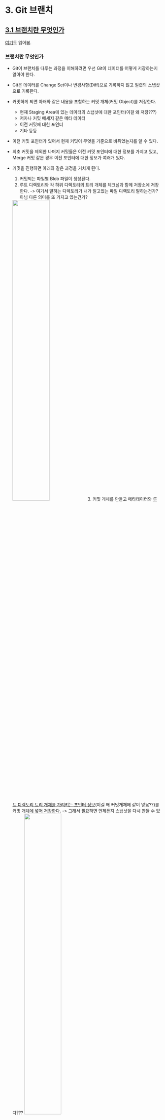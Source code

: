 # 3. Git 브랜치

## [3.1 브랜치란 무엇인가](https://git-scm.com/book/ko/v2/Git-%EB%B8%8C%EB%9E%9C%EC%B9%98-%EB%B8%8C%EB%9E%9C%EC%B9%98%EB%9E%80-%EB%AC%B4%EC%97%87%EC%9D%B8%EA%B0%80)
[여기](https://backlog.com/git-tutorial/kr/stepup/stepup1_1.html)도 읽어봄.

### 브랜치란 무엇인가
- Git이 브랜치를 다루는 과정을 이해하려면 우선 Git이 데이터를 어떻게 저장하는지 알아야 한다.
- Git은 데이터를 Change Set이나 변경사항(Diff)으로 기록하지 않고 일련의 스냅샷으로 기록한다.
- 커밋하게 되면 아래와 같은 내용을 포함하는 커밋 개체(커밋 Object)를 저장한다.
    - 현재 Staging Area에 있는 데이터의 스냅샷에 대한 포인터(이걸 왜 저장???)
    - 저자나 커밋 메세지 같은 메타 데이터
    - 이전 커밋에 대한 포인터 
    - 기타 등등

- 이전 커밋 포인터가 있어서 현재 커밋이 무엇을 기준으로 바뀌었는지를 알 수 있다.
- 최초 커밋을 제외한 나머지 커밋들은 이전 커밋 포인터에 대한 정보를 가지고 있고, Merge 커밋 같은 경우 이전 포인터에 대한 정보가 여러개 있다.

- 커밋을 진행하면 아래와 같은 과정을 거치게 된다.
    1. 커밋되는 파일별 Blob 파일이 생성된다.
    2. 루트 디렉토리와 각 하위 디렉토리의 트리 개체를 체크섬과 함께 저장소에 저장한다. -> 여기서 말하는 디렉토리가 내가 알고있는 파일 디렉토리 말하는건가? 아님 다른 의미를 또 가지고 있는건가?   
    <img src="./images/3-branch-01.png" width="50%">   
    3. 커밋 개체를 만들고 메타데이터와 <u>루트 디렉토리 트리 개체를 가리키는 포인터 정보</u>(이걸 왜 커밋개체에 같이 넣음??)를 커밋 개체에 넣어 저장한다. -> 그래서 필요하면 언제든지 스냅샷을 다시 만들 수 있다???   
    <img src="./images/3-branch-02.png" width="50%">   

- 커밋과 이전 커밋
<div style="text-alignmet: center;">
<img src="https://git-scm.com/book/en/v2/images/commits-and-parents.png">
</div>   

- Git의 브랜치는 커밋 사이를 가볍게 이동할 수 있는 포인터 같은 것이다.
- Git의 브랜치는 어떤 한 커밋을 가리키는 40글자의 SHA-1 체크섬 파일에 불과하기 때문에 만들기도 쉽고 지우기도 쉽다. (! 파일 전체를 다시 복사하는게 아니다! 그냥 포인터 같은 개념이다) 새로운 브랜치를 만드는 것은 41바이트 크기의 파일(40자와 줄 바꿈 문자 한개) 하나를 만드는 것에 불과하다.
- Git은 기본적으로 master 브랜치를 만든다. 처음 커밋하면 이 master 브랜치가 생성된 커밋을 가리킨다. 이후 커밋을 만들면 master 브랜치는 자동으로 가장 마지막 커밋을 가리킨다.

### 새 브랜치 생성하기
- `git branch <브랜치명>`   
아래 이미지에서는 위 명령어를 이용해 "testing"이라는 이름을 가진 브랜치를 만들었다. (하지만 브랜치를 옮기지는 않는)   
    <img src="https://git-scm.com/book/en/v2/images/two-branches.png">   
- 가장 마지막 커밋을 master도 가리키고 있고, 방금 만든 "testing"도 가리키는 것을 볼 수 있다.
- 마지막 커밋을 가리키는 브랜치가 2개 이상일 경우, Git은 현재 작업중인 브랜치가 무엇인지 어떻게 구별할까?
- `HEAD`라는 특수한 포인터로 이를 구별할 수 있다. 이 것은 <u>지금 작업하는 로컬 브랜치</u>를 가리킨다.
- `git log --oneline --decorate` 명령어를 이용해 현재 커밋과 해당 커밋을 가리키고 있는 브랜치에는 어떤 것들이 있는지 확인할 수도 있다.
    <img src="./images/3-branch-log-decorate.png">   
    - 위 이미지에 있는 내용을 해석해보면!   
        - `0668802`라는 커밋을 로컬 브랜치인 TEST-1, TEST-2, 원격 브랜치인 TEST-1이 가리키고 있다는 것을 볼 수 있다.
        - 현재 로컬에서 작업중인 브랜치는 TEST-1이라는 것을 알 수 있다.

- `git checkout <브랜치명>`
    - checkout한 브랜치가 가리키고 있는 커밋을 `HEAD`가 가리키도록 수정하고
    - 워킹 디렉토리의 파일도 `HEAD`가 가리키는 그 시점으로 변경시킴.

- `git checkout -b <브랜치명>`: 브랜치 만들고 체크아웃 하기

- `git branch -d <브랜치명>` : 브랜치 삭제


## [3.2 브랜치와 Merge의 기초](https://git-scm.com/book/ko/v2/Git-%EB%B8%8C%EB%9E%9C%EC%B9%98-%EB%B8%8C%EB%9E%9C%EC%B9%98%EC%99%80-Merge-%EC%9D%98-%EA%B8%B0%EC%B4%88)

### 브랜치로 작업하기
- 보통 특정 이슈를 해결하거나 hotfix 이슈가 발생하는 경우 master 브랜치를 기반으로 새로운 브랜치를 만들어서 작업하게 된다.
- 브랜치를 이동하기 위해서는 아직 커밋하지 않은 파일이 체크아웃 할 브랜치와 충돌(파일 내용이 서로 상이한 경우인가?)이 발생하면 안된다. 충돌 발생 시 브랜치를 이동할 수 없다.
- 따라서 브랜치를 변경하기 전에 워킹 디렉토리를 정리하는 것이 좋으며, Stash나 커밋 Amend를 통해 이런 문제를 다룰 수 있다. 이는 [Stashing과 Cleaning](https://git-scm.com/book/ko/v2/ch00/_git_stashing)에서 다룰 것이다.

### 브랜치 병합(Merge)하기
- `git merge` 명령어를 이용해 브랜치를 합칠 수 있다.

![master 브랜치에서 갈라져 나온 hotfix, iss53 브랜치](https://git-scm.com/book/en/v2/images/basic-branching-4.png)   
- 만약 위 그림에서 hotfix 브랜치를 master 브랜치에 합쳐야한다면, master로 체크아웃 후 `git merge hotfix` 명령어를 사용하면 된다. 그럼 아래와 같은 내용이 콘솔에 보여진다.
    ```Bash
    Updating f42c576..3a0874c
    Fast-forward
    index.html | 2 ++
    1 file changed, 2 insertions(+)
    ```
- 위 내용에서 "**Fast-forward**"라는 키워드가 보일 것이다. hotfix 브랜치가 가리키는 `C4` 커밋이 `C2` 커밋에 기반한 브랜치이기 때문에 <u>브랜치 포인터는 Merge 과정 없이 그저 최신 커밋으로 이동</u>한다. 이런 Merge 방식을 "Fast-forward"라고 부른다.
![Merge 후 hotfix와 같은 것을 가리키는 master 브랜치](https://git-scm.com/book/en/v2/images/basic-branching-5.png)


- hotfix를 master 브랜치에 merge한 이후 iss53 브랜치를 작업하여 아래와 같은 상태가 되었다고 가정하자.   
![](https://git-scm.com/book/en/v2/images/basic-branching-6.png)
- 위와 같은 상태에서 iss53 브랜치를 master 브랜치에 merge 하게되면 아래와 같은 내용을 콘솔에서 확인할 수 있다.
    ```Bash
    Merge made by the 'recursive' strategy.
    index.html |    1 +
    1 file changed, 1 insertion(+)
    ```
- hotfix를 Merge 했을 때와는 메세지가 다른데 그 이유는 iss53 브랜치가 가리키는 커밋이 merge할 브랜치의 조상 브랜치가 아니기 때문이다. Git은 이런 경우 Fast-forward로 merge 하지 않는다.
- 이 경우 git은 merge 대상 브랜치들(iss53, master)이 가리키는 커밋 두개와 두 브랜치의 공통 조상 하나를 사용하여 merge를 진행하며 이를 **3-way Merge**라고 한다.   
![3-way merge](https://git-scm.com/book/en/v2/images/basic-merging-1.png)
- fast-forward처럼 단순히 브랜치 포인터를 최신 커밋으로 옮기는게 아니다. <u>3-way merge의 결과를 별도의 커밋으로 만들고 난 이후 해당 브랜치가 그 커밋을 가리키도록 이동</u>시킨다. 그래서 이런 커밋은 부모가 여러개고 **Merge 커밋**이라고 부른다.   
![Merge 커밋](https://git-scm.com/book/en/v2/images/basic-merging-2.png)

#### ✋ 3-way merge는 구체적으로 어떻게 이루어질까?
- [[Git] Merge(3-way merge) 이해하기](https://wonyong-jang.github.io/git/2021/02/05/Github-Merge.html)의 1-1) 3-way merge를 읽어보면 됨. 
- 정리하자면 공통 조상 브랜치를 기반으로 merge할 두 브랜치의 변경사항을 비교해서 최종 커밋을 만들어내는 것이다.   
<img src="https://user-images.githubusercontent.com/26623547/133926511-e68926da-893a-4ddf-b576-b660ac8d31d2.png">


### 충돌의 기초
- 가끔 3-way Merge가 실패할 때도 있다. Merge하는 두 브랜치에서 같은 파일의 한 부분을 동시에 수정하고 Merge하면 Git은 해당 부분을 Merge하지 못한다.
- 자동으로 Merge하지 못해 새로운 커밋을 추가하지 못하고, 그래서 브랜치 포인터도 이동시킬 수 없기 때문에 이런 충돌이 발생하는 경우 개발자가 충돌을 해결해야 한다.
- 어떤 파일이 Merge할 수 없었는지를 살펴보려면 `git status` 명령을 이용한다.
    ```Bash
    $ git status
    On branch master
    You have unmerged paths.
    (fix conflicts and run "git commit")

    Unmerged paths:
    (use "git add <file>..." to mark resolution)

        both modified:      index.html

    no changes added to commit (use "git add" and/or "git commit -a")
    ```
    - 충돌이 발생한 파일은 unmerged 상태로 표시된다.
    - 충돌이 발생한 부분은 아래와 같이 표시된다.
        ```
        <<<<<<< HEAD:index.html
        <div id="footer">contact : email.support@github.com</div>
        =======
        <div id="footer">
        please contact us at support@github.com
        </div>
        >>>>>>> iss53:index.html
        ```
    - `=======` 위쪽의 내용은 HEAD 버전의 내용이고 아래쪽은 iss53브랜치의 내용이다. 충돌을 해결하려면 위쪽이나 아래쪽을 하나 선택하거나 혹은 새로 작성해서 Merge한다.
    - 수정을 진행한 이후에는 `<<<<<<<`, `=======`, `>>>>>>>`가 포함된 행을 삭제하고 `git add` 명령으로 다시 Git에 저장한다.
    - 이후 `git commit` 명령어로 merge한 것을 커밋한다. 이때 어떻게 충돌을 해결했고, 좀 더 확인해야 하는 부분은 무엇이고 왜 그렇게 해결했는지에 대해 자세히 기록할 수 있다.

## 브랜치 관리
- `git branch`   
브랜치 목록 조회
- `git branch -v`   
브랜치 목록 & 마지막 커밋 메세지도 함께 보여준다.
- `git branch --merged`   
현재 체크아웃한 브랜치를 기준으로 Merged된 브랜치 목록을 보여준다.
- `git branch --no-merged`   
현재 체크아웃한 브랜치에 아직 Merge 하지 않은 브랜치 목록을 보여준다.

#### 이 챕터를 읽으면서 궁금했던 점
>"수정한 내용을 커밋하면 `master` 브랜치에 커밋되고"

- 위 문장을 천천히 읽어보았는데 이해가 좀 안간다. "커밋"이라는 것이 구체적으로 어떤 작업을 진행하는지 잘 몰라서 이해가 안가는 것 같다.   
- 📒  commit : 기록하다, 기억하다.
- 위 뜻을 토대로 다시 문장을 만들어보면,   
"지금 수정한 내용을 기록하면 `master` 브랜치에 기록되고"라는 문장이 만들어진다. 
- 이 페이지의 상단에서도 언급했듯이 git은 데이터를 일련의 스냅샷으로 "기록"하기 때문에 commit 한다는 것은 스냅샷으로 기록한다는 행위를 의미한다. 그리고 이 스냅샷에는 blob 파일, 트리 정보, 커밋 객체가 저장된다.
- 브랜치는 단순히 SHA-1 체크섬 파일이고 41바이트밖에 안되기 때문에 브랜치에 커밋된다는 것은 스냅샷의 정보를 현재 브랜치의 체크섬이 참조하고 있다로 생각할 수 있을 것 같다.


## 브랜치 워크플로
### Long-Running 브랜치
- 배포했거나 배포할 코드만 master 브랜치에 Merge
- 개발을 진행하고 안정화하는 브랜치는 develop이나 next라는 이름으로 추가적인 브랜치를 만들어서 사용한다.
- 브랜치를 이용해 여러 단계에 걸쳐 안정화해 나아가면서 충분히 안정화가 됐을 때 안정 브랜치로 머지함.   
<div style="text-align:center">
    <img src="https://git-scm.com/book/en/v2/images/lr-branches-2.png" width="90%">
</div>   

### 토픽 브랜치
- 어떤 한가지 주제나 작업을 위해 만든 짧은 호흡의 브랜치다.

### Git flow
해당 챕터가 git flow를 보기 가장 적절한 챕터가 아닐까 싶어 오늘 살펴본다.   
🔗  [우아한형제들 기술블로그, 우린 Git-flow를 사용하고 있어요](https://techblog.woowahan.com/2553/)   
<div style="text-align:center">
    <img src="https://techblog.woowahan.com/wp-content/uploads/img/2017-10-30/git-flow_overall_graph.png" width="80%">
</div>   

- Git flow에는 5가지 종류의 브랜치가 존재한다.   
    - master : 제품으로 출시될 수 있는 브랜치
    - develop: 다음 출시 버전을 개발하는 브랜치
    - feature: 기능을 개발하는 브랜치(~~feature에서 작업을 하는동안 develop 브랜치에서 발생하는 변화는 mergeg하지 않는다.~~) develop에 추가된 기능을 feature에 가져와야 할 경우도 있다.
    - release: 이번 출시 버전을 준비하는 브랜치(develop 브랜치에서 개발을 진행하고 이번 버전에 필요한 기능들이 모두 merge됐을 경우 QA를 위해 release 브랜치를 생성한다. 오로지 버그 픽스만 진행한다.)
    - hotfix : 출시 버전에서 발생한 버그를 수정하는 브랜치
- Upstream remote repo를 개발자마다 fork한다는 것도 생소했고 왜 이렇게 하는거지?! 라는 의문이 들었는데 그런 생각이 들자마자 글에서 왜 그렇게 하는지 나옴. 모두가 공유하고 있는 Upstream remote repo에서 새로운 기술을 도입하거나 이것저것 실험하는 것보다는 fork한 Repo에서 더 안정감 있게 실험할 수 있기 때문이라고 한다.
- 큰 회사라 그런지 feature에도 종류가 있다는 것이 신기하다. (feature-user)
- 커밋 그래프를 단순하게 가져가는 이유는?   
    - 여기서는 하나의 ticket 당 하나의 commit이 되도록 내부적으로 약속을 정했기 때문에 티켓 하나 당 업무가 작아야만 한다. 따라서 하나의 기능에 여러개의 티켓이 생성되고, 여러개의 커밋이 생성되는 거임. 그래서 이를 하나의 커밋으로 합친다고 함. 
    - 또한 커밋 그래프가 복잡해지면 이력 확인이 어렵기 때문에.
- `git merge –no-ff upstream/develop`
    - `-no-ff` 옵션 : 현재 브랜치와 merge 대상의 관계가 fast-forward이던 아니던 무조건 Merge 커밋과 같이 merge되는 옵션
    - merge 커밋? 봤는데 기억이 안난다..! 봤다는 기억만 난다.ㅎㅎ.. 주말에 꼭 복습해야겠다. 



## 리모트 브랜치
- Remote references are references (pointers) in your remote repositories, including branches, tags, and so on.    
리모트 레퍼런스(Refs)는 브랜치, 태그 등을 포함하는 리모트 레포지토리의 참조(포인터)다.

- `git ls-remote <리모트 저장소 주소>`   
    - [여기](https://nochoco-lee.tistory.com/30) 참고
    - 원격 저장소를 `clone`, `fetch` 하지 않고도 해당 저장소의 정보를 조회해볼 수 있음. 요청된 리모트 저장소의 refs/heads와 refs/tags 목록을 표시해준다.
        <img src="./images/3-ls-remote.png">   
- `git remote show <리모트 저장소 주소>`
    - 모든 리모트 브랜치와 그 정보를 보여준다.
    - `ls-remote`와 비슷하게 show 뒤에 리모트 저장소 주소를 붙였더니 아래와 같은 오류 메세지가 나왔다.   
        ```Bash
        fatal: not a git repository (or any of the parent directories): .git
        ```
    - 검색해보니 현재 명령어를 수행하는 디렉토리에 .git 폴더가 있어야 한다고 해서 .git 폴더가 만들어진 곳으로 이동 후 다시 동일한 명령어를 입력했더니 결과가 잘 나옴.
- 리모트 Refs가 있지만 보통은 리모트 트래킹 브랜치를 사용한다.

### 리모트 트래킹 브랜치
- <u>리모트 브랜치를 추적하는 레퍼런스이며 브랜치다.</u> 일종의 북마크라고 할 수 있다.    
리모트 저장소에 마지막으로 연결했던 순간에 브랜치가 무슨 커밋을 가리키고 있었는지를 나타낸다.
- 리모트 트래킹 브랜치는 로컬에 있지만 임의로 움직일 수 없다.(브랜치의 위치를 이동시키거나 할 수 없다는 의미인 것 같다.) 리모트 서버에 연결할 때마다(`git fetch`, `git pull`) 리모트의 브랜치 업데이트 내용에 따라서 자동으로 갱신될 뿐이다.
- 리모트 트래킹 브랜치의 이름은 `<remote>/<branch>` 형식으로 되어 있다.   
예를 들어 origin이라는 이름의 리모트 저장소에 있는 master 브랜치를 보고 싶다면 `origin/master`라는 이름으로 브랜치를 확인하면 된다.
- 다른 팀원과 함께 어떤 이슈를 구현할 때 그 팀원이 `iss53` 브랜치를 서버로 Push했고 당신도 로컬에 `iss53` 브랜치가 있다고 가정하자. 이때 서버의 `iss53`브랜치가 가리키는 커밋은 로컬에서 `origin/iss53`이 가리키는 커밋이다.   
    - 다른 사람이 develop 브랜치에 push하거나 merge한 변경사항이 (내가 아무것도 하지 않았음에도) 나의 소스트리나 Git-fork 등에 표시되는 경우가 있다.(`↓5` 이런것들!!) 이게 리모트 트래킹 브랜치 덕분이었구나~~
- 리모트 서버로부터 저장소 정보를 동기화하려면 `git fetch origin` 명령을 사용한다. 이때 과정은 아래와 같다.
    - 우선 origin 서버의 주소 정보를 찾음.
    - 로컬 저장소가 갖고 있지 않은 새로운 정보가 있으면 모두 내려받음.
    - 받은 데이터를 로컬 저장소에 업데이트
    - `origin/<branch>` 포인터의 위치를 최신 커밋으로 이동시킨다.


### 브랜치 추적
- 리모트 트래킹 브랜치를 로컬 브랜치로 Checkout하면 자동으로 트래킹(Tracking) 브랜치가 만들어진다.
- 로컬 브랜치 중에서도 리모트 트래킹 브랜치를 Tracking하는 브랜치이다. 트래킹 하는 대상 브랜치를 "Upstream" 브랜치 라고 부른다. (Tracking 브랜치의 Upstream 브랜치는 리모트 트래킹 브랜치!!)
    ```Bash
    # github에 올라가있는 git-toy repo로 테스트해봄
    # 현재 remote에 있는 브랜치는 main, TEST-1이 있음.
    git checkout origin/TEST-1
    ## 아래와 같은 메세지가 나옴. 
    ## detached HEAD 지난번에 나왔던건데!! 
    ##------
    "detached HEAD" 상태에서는 작업을 하고 커밋을 만들면, 태그는 그대로 있으나 새로운 커밋이 하나 쌓인 상태가 된다. 그리고 새 커밋에 도달할 수 있는 방법이 따로 없게 된다. 물론 커밋의 해시 값을 정확히 기억하고 있으면 가능하긴 하다. 
    ##------
    Note: switching to 'origin/TEST-1'.

    You are in 'detached HEAD' state. You can look around, make experimental changes and commit them, and you can discard any commits you make in this state without impacting any branches by switching back to a branch.

    If you want to create a new branch to retain commits you create, you may do so (now or later) by using -c with the switch command. Example:

    git switch -c <new-branch-name>

    Or undo this operation with:

    git switch -

    Turn off this advice by setting config variable advice.detachedHead to false

    HEAD is now at 0668802 Merge branch 'TEST-1' of https://github.com/HaejungAhn/git-toy into TEST-1

    # 이 상태에서 브랜치를 확인해보면 아래와 같이 나온다. detached HEAD를 확인할 수 있음. 그리고 이 브랜치는 리모트 트래킹 브랜치 origin/TEST-1을 checkout 했기 때문에 트래킹 브랜치라고 말할 수 있다.
    git branch
    * (HEAD detached at origin/TEST-1)
      TEST-1
      TEST-2
      main
    ```
- 트래킹 브랜치에서 `git pull` 명령을 내리면 리모트 저장소로부터 데이터를 내려받아, <u>연결된 리모트 브랜치와 자동으로 Merge한다.</u>
    - 테스트를 위해 git-toy의 TEST-1 브랜치에 test3.md 파일을 추가함.
    - 트래킹 브랜치에서 `git pull`을 해보면 아래와 같이 가져와진 것을 확인할 수 있다!   
        <img src="./images/3-tracking-branch-git-pull.png">   
        
    - "연결된 리모트 브랜치와 자동으로 Merge한다"는게 잘 이해가 안간다.   

- 서버로부터 저장소를 clone하면 git은 자동으로 master 브랜치를 origin/master 브랜치의 트래킹 브랜치로 만든다.(리모트 트래킹 브랜치를 트래킹하는 브랜치)
- 트래킹 브랜치는 아래 명령어로 만들 수 있다.   
    - `git checkout -b <branch> <remote>/<branch>`   
    - 혹은 `--track` 옵션을 사용하여 로컬 브랜치 이름을 자동으로 생성할 수 있다.   
    `git checkout --track <remote>/<branch>`
    - 이 명령은 매우 자주 쓰이기 때문에 더 생략할 수도 있다. 입력한 브랜치가 있는 리모트가 딱 하나 있고, 로컬에는 없으면 git은 트래킹 브랜치를 만들어준다.   
    `git checkout <branch>`

- 트래킹 브랜치에서 push나 pull을 하면 자동으로 `<remote>/<branch>`로 데이터를 보내거나 가져온다. 👉  이게 트래킹 브랜치의 가장 중요한 특징인 것 같은데..!

- 트래킹 브랜치가 어떻게 설정되어 있는지 확인하기 위해서는 `git branch -vv`를 활용한다.   
    <img src="./images/3-git-branch-vv.png">   
    - TEST-1 브랜치는 origin/TEST-1 브랜치를 추적하고 있으며, 현재 상태는 리모트보다 한개 뒤에 위치한다는 것(behind 1)을 나타낸다.
    - TEST-2 브랜치는 트래킹하고 있는 브랜치가 없다.
    - main 브랜치는 origin/main을 트래킹하며, 로컬에 있는 것이 리모트에 있는 것보다 4개 commit 앞서있다.(ahead 4)
    - 위 이미지에 나와있는 ahead, behind 정보를 git-fork와 비교해보면 아래와 같음(참고용)   
        <img src="./images/3-git-branch-vv2.png" width="50%">   
- 여기서 중요한 점은 명령을 실행했을 때 나타나는 결과는 **모두 서버에서 데이터를 가져온(fetch) 시점을 바탕으로 계산한다는 점**이다. 이 말은 즉, fetch를 하지 않는다면 서버에 있는 실제 데이터와 `git branch -vv`를 통해 확인한 데이터에 차이가 있을 수 있다는 말이다.
- 따라서 `git fetch --all; git branch -vv` 두 명령어를 함께(순차적으로) 사용하는 것이 좋다.

### 리모트 브랜치 삭제하기
`git push <remote> --delete <remote 브랜치 이름>` 



## Rebase 하기
- 한 브랜치에서 다른 브랜치로 합치는 방법은 두가지가 있다. 하나는 `Merge`이고 하나는 `Rebase`다.
- rebase는 "base를 새롭게 설정한다"는 의미이다. 3-way merge에서 base 브랜치를 기반으로 merge할 브랜치들의 변경사항을 비교해서 merge하게 되는데 기반이 되는 base 브랜치를 새롭게 설정하겠다는 의미이다.

### Rebase의 기초
- 일반적으로 하나의 뿌리`C2`에서 두개로 쪼개진 브랜치(각각 `C3`, `C4`라 하겠음)를 merge하는 경우 `C3`와 `C4`, 그리고 두 브랜치의 공통 뿌리인 `C2`을 기반으로 `3-way merge`로 새로운 커밋을 만들어낸다.
- 비슷한 결과를 만드는 다른 방식으로는, `C3`에서 변경된 사항을 Patch로 만들고 이를 다시 `C4`에 적용시키는 방법이 있다. Git에서는 이런 방식을 `Rebase`라고 한다.   
<img src="./images/3-rebase-01.png">   
<img src="./images/3-rebase-02.png">   

- merge하는 경우에는 병합대상이 되는 브랜치가 commit 그래프에 그대로 남아있는 걸 확인할 수 있다.   
<img src="./images/3-merge-01.png">   
<img src="./images/3-merge-02.png">   


- Rebase는 보통 리모트 브랜치에 커밋을 깔끔하게 적용하고 싶을 때 사용한다.
- Rebase를 하던 Merge를 하던 최종 결과물은 같다. 단지, 커밋 히스토리만 다르다는 것이 중요하다. rebase는 다른 브랜치의 변경사항을 순서대로 적용하면서 합치고 Merge의 경우 두 브랜치의 최종 결과만을 가지고 합친다.

### Rebase의 위험성
- 이미 공개 저장소에 Push한 커밋을 Rebase하지 마라. (왜냐하면 그림에서도 보다시피 커밋 자체가 변경되기 때문에.)

### Rebase vs. Merge
- 둘 중 무엇을 쓸 것이냐? 를 결정하기 전에 히스토리의 의미에 대해 다시 한번 생각해보는게 좋다.
    - 히스토리는 작업한 내용을 기록한 문서이고, 각 기록은 의미를 가지며 변경할 수 없다.   
    -> 이런 관점에서 히스토리를 바라보는 경우에는 rebase를 해서는 안된다.

- 상황에 따라 무엇을 쓸지는 다르겠지만, 이 책에서는 로컬 브랜치에서 작업할 경우 히스토리 정리를 위해 rebase를 사용할 수도 있지만, 리모트 등 어딘가에 Push해서 내보낸 커밋에 대해서는 절대 Rebase 하지 말아야 한다고 언급되어 있다.

---
👀 읽어볼 거리
- [Git: Remote Tracking Branch vs. Tracking Branch](http://dogfeet.github.io/articles/2012/git-tracking-vs-remote-tracking.html)
- [[Git] Merge(3-way merge) 이해하기](https://wonyong-jang.github.io/git/2021/02/05/Github-Merge.html)
